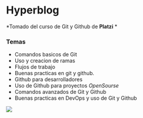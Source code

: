 # Hyperblog

*Tomado del curso de Git y Github de **Platzi** *

### Temas
- Comandos basicos de Git
- Uso y creacion de ramas
- Flujos de trabajo
- Buenas practicas en git y github.
- Github para desarrolladores
- Uso de Github para proyectos *OpenSourse*
- Comandos avanzados de Git y Github
- Buenas practicas en DevOps y uso de Git y Github

[![](https://i.imgur.com/EkjwJdr.png)](https://i.imgur.com/EkjwJdr.png)